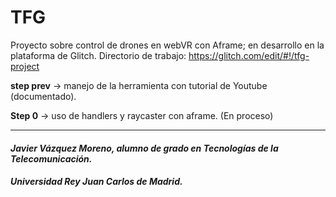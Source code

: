 # TFG


Proyecto sobre control de drones en webVR con Aframe; en desarrollo en la plataforma de Glitch. Directorio de trabajo: https://glitch.com/edit/#!/tfg-project

**step prev** -> manejo de la herramienta con tutorial de Youtube (documentado).

**Step 0** -> uso de handlers y raycaster con aframe. (En proceso)

--------------------------------------------------------------------------

#### *Javier Vázquez Moreno, alumno de grado en Tecnologías de la Telecomunicación.*
##### *Universidad Rey Juan Carlos de Madrid.* 
